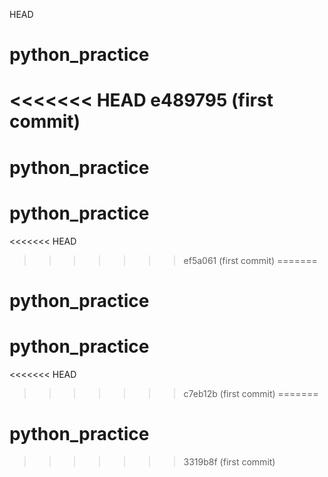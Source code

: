 HEAD
# python_practice
<<<<<<< HEAD
 e489795 (first commit)
=======
# python_practice
# python_practice
<<<<<<< HEAD
>>>>>>> ef5a061 (first commit)
=======
# python_practice
# python_practice
<<<<<<< HEAD
>>>>>>> c7eb12b (first commit)
=======
# python_practice
>>>>>>> 3319b8f (first commit)
